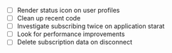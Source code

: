 - [ ] Render status icon on user profiles
- [ ] Clean up recent code
- [ ] Investigate subscribing twice on application starat
- [ ] Look for performance improvements
- [ ] Delete subscription data on disconnect